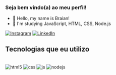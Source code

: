 ### Seja bem vindo(a) ao meu perfil!

- 👋 Hello, my name is Braian!
- 👀 I'm studying JavaScript, HTML, CSS, Node.js
  
[![Instagram](https://img.shields.io/badge/Instagram-E4405F?style=for-the-badge&logo=instagram&logoColor=white)](https://www.instagram.com/braianmattess)
[![LinkedIn](https://img.shields.io/badge/LinkedIn-0077B5?style=for-the-badge&logo=linkedin&logoColor=white)](https://www.linkedin.com/in/braian-mattes-787995248)

## Tecnologias que eu utilizo
<div style="display: inline_block"><br/>
  <img align="center" alt="html5" src="https://img.shields.io/badge/HTML5-E34F26?style=for-the-badge&logo=html5&logoColor=white" />
  <img align="center" alt="css" src="https://img.shields.io/badge/CSS3-1572B6?style=for-the-badge&logo=css3&logoColor=white" />
  <img align="center" alt="js" src="https://img.shields.io/badge/JavaScript-F7DF1E?style=for-the-badge&logo=javascript&logoColor=black" />
  <img align="center" alt="nodejs" src="https://img.shields.io/badge/Node.js-43853D?style=for-the-badge&logo=node.js&logoColor=white" />
</div>



